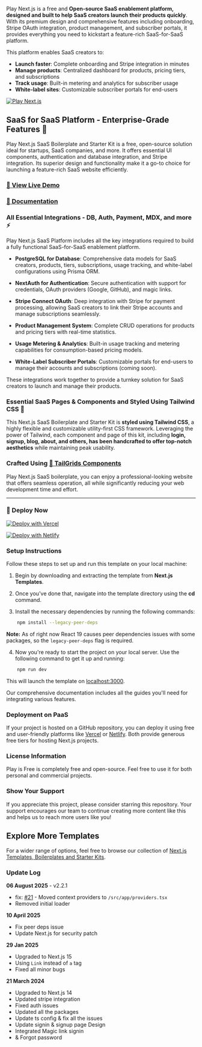 Play Next.js is a free and **Open-source SaaS enablement platform, designed and built to help SaaS creators launch their products quickly**. With its premium design and comprehensive features including onboarding, Stripe OAuth integration, product management, and subscriber portals, it provides everything you need to kickstart a feature-rich SaaS-for-SaaS platform.

This platform enables SaaS creators to:
- **Launch faster**: Complete onboarding and Stripe integration in minutes
- **Manage products**: Centralized dashboard for products, pricing tiers, and subscriptions
- **Track usage**: Built-in metering and analytics for subscriber usage
- **White-label sites**: Customizable subscriber portals for end-users

[![Play Next.js](https://github.com/NextJSTemplates/play-nextjs/blob/main/nextjs-play.png)](https://play.nextjstemplates.com)

## SaaS for SaaS Platform - Enterprise-Grade Features 🚀

Play Next.js SaaS Boilerplate and Starter Kit is a free, open-source solution ideal for startups, SaaS companies, and more. It offers essential UI components, authentication and database integration, and Stripe integration. Its superior design and functionality make it a go-to choice for launching a feature-rich SaaS website efficiently.

### [🚀 View Live Demo](https://play.nextjstemplates.com/)

### [🔌 Documentation](https://nextjstemplates.com/docs)

### All Essential Integrations - DB, Auth, Payment, MDX, and more ⚡

Play Next.js SaaS Platform includes all the key integrations required to build a fully functional SaaS-for-SaaS enablement platform.

- **PostgreSQL for Database**: Comprehensive data models for SaaS creators, products, tiers, subscriptions, usage tracking, and white-label configurations using Prisma ORM.

- **NextAuth for Authentication**: Secure authentication with support for credentials, OAuth providers (Google, GitHub), and magic links.

- **Stripe Connect OAuth**: Deep integration with Stripe for payment processing, allowing SaaS creators to link their Stripe accounts and manage subscriptions seamlessly.

- **Product Management System**: Complete CRUD operations for products and pricing tiers with real-time statistics.

- **Usage Metering & Analytics**: Built-in usage tracking and metering capabilities for consumption-based pricing models.

- **White-Label Subscriber Portals**: Customizable portals for end-users to manage their accounts and subscriptions (coming soon).

These integrations work together to provide a turnkey solution for SaaS creators to launch and manage their products.

### Essential SaaS Pages & Components and Styled Using Tailwind CSS 🎨

This Next.js SaaS Boilerplate and Starter Kit is **styled using Tailwind CSS**, a highly flexible and customizable utility-first CSS framework. Leveraging the power of Tailwind, each component and page of this kit, including **login, signup, blog, about, and others, has been handcrafted to offer top-notch aesthetics** while maintaining peak usability.

### Crafted Using [🎨 TailGrids Components](https://tailgrids.com)

Play Next.js SaaS boilerplate, you can enjoy a professional-looking website that offers seamless operation, all while significantly reducing your web development time and effort.

---

### 🚀 Deploy Now

[![Deploy with Vercel](https://vercel.com/button)](https://vercel.com/new/clone?repository-url=https%3A%2F%2Fgithub.com%2FNextJSTemplates%2Fplay-nextjs)

[![Deploy with Netlify](https://www.netlify.com/img/deploy/button.svg)](https://app.netlify.com/start/deploy?repository=https://github.com/NextJSTemplates/play-nextjs)

### Setup Instructions

Follow these steps to set up and run this template on your local machine:

1. Begin by downloading and extracting the template from **Next.js Templates**.

2. Once you've done that, navigate into the template directory using the **cd** command.

3. Install the necessary dependencies by running the following commands:

```bash
    npm install --legacy-peer-deps
```

**Note:** As of right now React 19 causes peer dependencies issues with some packages, so the `legacy-peer-deps` flag is required.

4. Now you're ready to start the project on your local server. Use the following command to get it up and running:

```bash
    npm run dev
```

This will launch the template on [localhost:3000](http://localhost:3000).

Our comprehensive documentation includes all the guides you'll need for integrating various features.

### Deployment on PaaS

If your project is hosted on a GitHub repository, you can deploy it using free and user-friendly platforms like [Vercel](https://vercel.com/) or [Netlify](https://netlify.com/). Both provide generous free tiers for hosting Next.js projects.

### License Information

Play is Free is completely free and open-source. Feel free to use it for both personal and commercial projects.

### Show Your Support

If you appreciate this project, please consider starring this repository. Your support encourages our team to continue creating more content like this and helps us to reach more users like you!

## Explore More Templates

For a wider range of options, feel free to browse our collection of [Next.js Templates, Boilerplates and Starter Kits](https://nextjstemplates.com/templates).

### Update Log

**06 August 2025** - v2.2.1

- fix: [#21](https://github.com/NextJSTemplates/play-nextjs/issues/21) - Moved context providers to `/src/app/providers.tsx`
- Removed initial loader

**10 April 2025**

- Fix peer deps issue
- Update Next.js for security patch

**29 Jan 2025**

- Upgraded to Next.js 15
- Using `Link` instead of `a` tag
- Fixed all minor bugs

**21 March 2024**

- Upgraded to Next.js 14
- Updated stripe integration
- Fixed auth issues
- Updated all the packages
- Update ts config & fix all the issues
- Update signin & signup page Design
- Integrated Magic link signin
- & Forgot password

